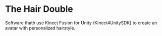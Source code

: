# The Hair Double
Software thath use Kinect Fusion for Unity (Kinect4UnitySDK) to create an avatar with personalized hairstyle.